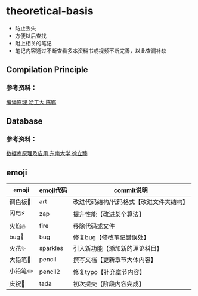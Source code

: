 # theoretical-basis

- 防止丢失
- 方便以后查找
- 附上相关的笔记
- 笔记内容通过不断查看多本资料书或视频不断完善，以此查漏补缺

## Compilation Principle 

### 参考资料：

[编译原理 哈工大 陈鄞](<https://www.bilibili.com/video/av17649289/?p=1>)

## Database

### 参考资料：

[数据库原理及应用  东南大学 徐立臻 ](<https://www.bilibili.com/video/av14710005/?p=1>)

## emoji

| emoji           | emoji代码 | commit说明                              |
| --------------- | --------- | --------------------------------------- |
| 调色板:art:     | ​art​       | 改进代码结构/代码格式【改进文件夹结构】 |
| 闪电:zap:       | zap       | 提升性能【改进某个算法】                |
| 火焰:fire:      | fire      | 移除代码或文件                          |
| bug:bug:        | bug       | 修复bug【修改笔记错误处】               |
| 火花:sparkles:  | sparkles  | 引入新功能【添加新的理论科目】          |
| 大铅笔:pencil:  | pencil    | 撰写文档【更新章节大体内容】            |
| 小铅​笔:pencil2: | pencil2   | 修复typo【补充章节内容】                |
| 庆祝:tada:      | tada      | 初次提交【阶段内容完成】                |

